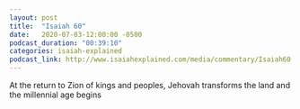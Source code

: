 ```yaml
---
layout: post
title:  "Isaiah 60"
date:   2020-07-03-12:00:00 -0500
podcast_duration: "00:39:10"
categories: isaiah-explained
podcast_link: http://www.isaiahexplained.com/media/commentary/Isaiah60.mp3
---
```

At the return to Zion of kings and peoples, Jehovah transforms the land and the millennial age begins
